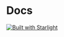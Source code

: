 # Docs

[![Built with Starlight](https://astro.badg.es/v2/built-with-starlight/tiny.svg)](https://starlight.astro.build)
